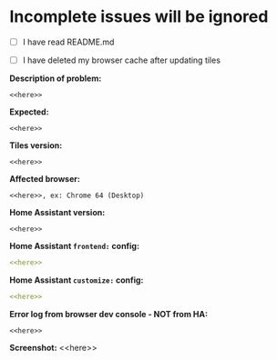 # Incomplete issues will be ignored
- [ ] I have read README.md
- [ ] I have deleted my browser cache after updating tiles


**Description of problem:**
```
<<here>>
```

**Expected:**
```
<<here>>
```

**Tiles version:**
```
<<here>>
```

**Affected browser:**
```
<<here>>, ex: Chrome 64 (Desktop)
```

**Home Assistant version:**
```
<<here>>
```

**Home Assistant `frontend:` config:**
```yaml
<<here>>
```

**Home Assistant `customize:` config:**
```yaml
<<here>>
```

**Error log from browser dev console - NOT from HA:**
```
<<here>>
```

**Screenshot:**
\<\<here>>
